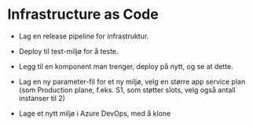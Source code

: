 # Infrastructure as Code

- Lag en release pipeline for infrastruktur.
- Deploy til test-miljø for å teste.
- Legg til en komponent man trenger, deploy på nytt, og se at dette. 

- Lag en ny parameter-fil for et ny miljø, velg en større app service plan (som Production plane, f.eks. S1, som støtter slots, velg også antall instanser til 2) 
- Lage et nytt miljø i Azure DevOps, med å klone





